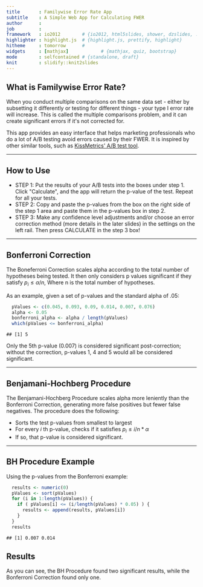 ```yaml
---
title       : Familywise Error Rate App
subtitle    : A Simple Web App for Calculating FWER
author      : 
job         : 
framework   : io2012        # {io2012, html5slides, shower, dzslides, ...}
highlighter : highlight.js  # {highlight.js, prettify, highlight}
hitheme     : tomorrow      # 
widgets     : [mathjax]            # {mathjax, quiz, bootstrap}
mode        : selfcontained # {standalone, draft}
knit        : slidify::knit2slides
---
```


## What is Familywise Error Rate?

When you conduct multiple comparisons on the same data set - either by subsetting it differently or testing for different things - your type I error rate will increase. This is called the multiple comparisons problem, and it can create significant errors if it's not corrected for.

This app provides an easy interface that helps marketing professionals who do a lot of A/B testing avoid errors caused by their FWER. It is inspired by other similar tools, such as [KissMetrics' A/B test tool](http://getdatadriven.com/). 

---

## How to Use

* STEP 1: Put the results of your A/B tests into the boxes under step 1. Click "Calculate", and the app will return the p-value of the test. Repeat for all your tests.
* STEP 2: Copy and paste the p-values from the box on the right side of the step 1 area and paste them in the p-values box in step 2.
* STEP 3: Make any confidence level adjustments and/or choose an error correction method (more details in the later slides) in the settings on the left rail. Then press CALCULATE in the step 3 box!

--- 

## Bonferroni Correction

The Boneferroni Correction scales alpha according to the total number of hypotheses being tested. It then only considers p values significant if they satisfy $p_i \leq \alpha/n$, Where n is the total number of hypotheses.

As an example, given a set of p-values and the standard alpha of .05:


```r
  pValues <- c(0.045, 0.093, 0.09, 0.014, 0.007, 0.076)
  alpha <- 0.05
  bonferroni_alpha <- alpha / length(pValues)
  which(pValues <= bonferroni_alpha)
```

```
## [1] 5
```

Only the 5th p-value (0.007) is considered significant post-correction; without the correction, p-values 1, 4 and 5 would all be considered significant.

---

## Benjamani-Hochberg Procedure

The Benjamani-Hochberg Procedure scales alpha more leniently than the Bonferroni Correction, generating more false positives but fewer false negatives. The procedure does the following:

* Sorts the test p-values from smallest to largest
* For every $i$ th p-value, checks if it satisfies $p_i \leq i/n * \alpha$
* If so, that p-value is considered significant.

---

## BH Procedure Example

Using the p-values from the Bonferroni example:


```r
  results <- numeric(0)
  pValues <- sort(pValues)
  for (i in 1:length(pValues)) {
    if ( pValues[i] <= (i/length(pValues) * 0.05) ) {
      results <- append(results, pValues[i])
    }
  }
  results
```

```
## [1] 0.007 0.014
```

## Results

As you can see, the BH Procedure found two significant results, while the Bonferroni Correction found only one.
